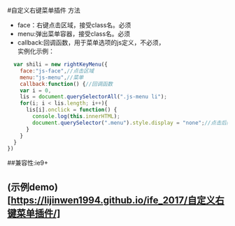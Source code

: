 #自定义右键菜单插件
 方法
* face：右键点击区域，接受class名。必须
* menu:弹出菜单容器，接受class名。必须
* callback:回调函数，用于菜单选项的js定义，不必须，
 <br />实例化示例：
```javascript
  var shili = new rightKeyMenu({
    face:"js-face",//点击区域
    menu:"js-menu",//菜单
    callback:function() {//回调函数
    var i = 0,
    lis = document.querySelectorAll(".js-menu li");
    for(i; i < lis.length; i++){
      lis[i].onclick = function() {
        console.log(this.innerHTML);
        document.querySelector(".menu").style.display = "none";//点击后隐藏菜单
      }
    }
  }
})
```
##兼容性:ie9+
## (示例demo)[https://lijinwen1994.github.io/ife_2017/自定义右键菜单插件/]
